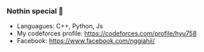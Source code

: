 ### Nothin special 🐧
- Languagues: C++, Python, Js
- My codeforces profile: https://codeforces.com/profile/hyu758
- Facebook: https://www.facebook.com/nggiahii/
